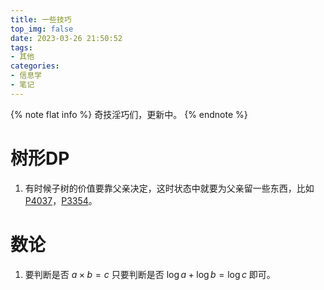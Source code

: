 ```yaml
---
title: 一些技巧
top_img: false
date: 2023-03-26 21:50:52
tags:
- 其他
categories:
- 信息学
- 笔记
---
```

{% note flat info %}
奇技淫巧们，更新中。
{% endnote %}
# 树形DP
1. 有时候子树的价值要靠父亲决定，这时状态中就要为父亲留一些东西，比如[P4037](https://www.luogu.com.cn/problem/P4037)，[P3354](https://www.luogu.com.cn/problem/P3354)。
# 数论
1. 要判断是否 $a\times b=c$ 只要判断是否 $\log a+\log b=\log c$ 即可。